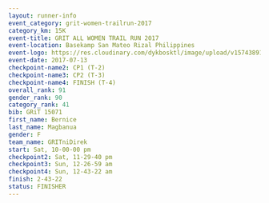 ```yaml
---
layout: runner-info 
event_category: grit-women-trailrun-2017 
category_km: 15K 
event-title: GRIT ALL WOMEN TRAIL RUN 2017 
event-location: Basekamp San Mateo Rizal Philippines 
event-logo: https://res.cloudinary.com/dykbosktl/image/upload/v1574389137/Logo/a04c0-grit-logo_yxzsau.png 
event-date: 2017-07-13 
checkpoint-name2: CP1 (T-2) 
checkpoint-name3: CP2 (T-3) 
checkpoint-name4: FINISH (T-4) 
overall_rank: 91
gender_rank: 90
category_rank: 41
bib: GRiT 15071
first_name: Bernice
last_name: Magbanua
gender: F
team_name: GRITniDirek
start: Sat, 10-00-00 pm
checkpoint2: Sat, 11-29-40 pm
checkpoint3: Sun, 12-26-59 am
checkpoint4: Sun, 12-43-22 am
finish: 2-43-22
status: FINISHER
---
```

